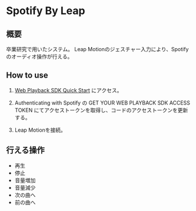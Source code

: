 # Spotify By Leap


## 概要

卒業研究で用いたシステム。
Leap Motionのジェスチャー入力により、Spotifyのオーディオ操作が行える。


## How to use

1. [Web Playback SDK Quick Start](https://developer.spotify.com/documentation/web-playback-sdk/quick-start/)
にアクセス。

2. Authenticating with Spotify の GET YOUR WEB PLAYBACK SDK ACCESS TOKEN にてアクセストークンを取得し、コードのアクセストークンを更新する。

3. Leap Motionを接続。


## 行える操作

* 再生
* 停止
* 音量増加
* 音量減少
* 次の曲へ
* 前の曲へ
